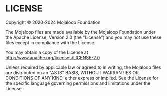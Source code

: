 # LICENSE

Copyright © 2020-2024 Mojaloop Foundation

The Mojaloop files are made available by the Mojaloop Foundation under the Apache License, Version 2.0 (the "License") and you may not use these files except in compliance with the License.

You may obtain a copy of the License at http://www.apache.org/licenses/LICENSE-2.0

Unless required by applicable law or agreed to in writing, the Mojaloop files are distributed on an "AS IS" BASIS, WITHOUT WARRANTIES OR CONDITIONS OF ANY KIND, either express or implied. See the License for the specific language governing permissions and limitations under the License.
